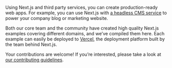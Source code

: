 Using Next.js and third party services, you can create production-ready web apps. For example, you can use Next.js with [a headless CMS service](/examples/blog-headless-cms/introduction) to power your company blog or marketing website.

Both our core team and the community have created high quality Next.js examples covering different domains, and we’ve compiled them here. Each example can easily be deployed to [Vercel](http://vercel.com/), the deployment platform built by the team behind Next.js.

Your contributions are welcome! If you’re interested, please take a look at [our contributing guidelines](https://github.com/vercel/next.js/blob/canary/contributing.md#adding-examples).
